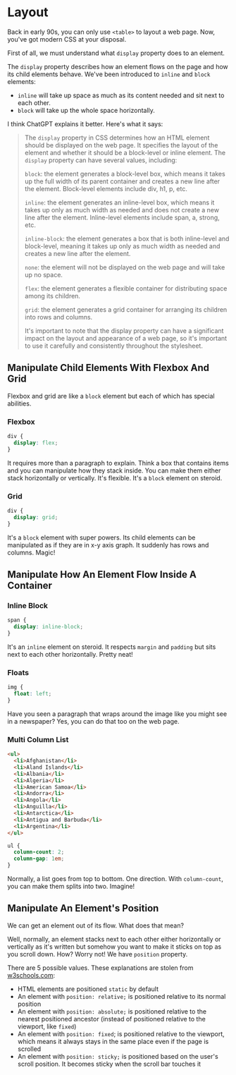# Layout

Back in early 90s, you can only use `<table>` to layout a web page.
Now, you've got modern CSS at your disposal.

First of all, we must understand what `display` property does
to an element.

The `display` property describes how an element flows on the page and how
its child elements behave. We've been introduced to `inline` and `block`
elements:

* `inline` will take up space as much as its content needed and sit next to each other.
* `block` will take up the whole space horizontally.

I think ChatGPT explains it better. Here's what it says:
> The `display` property in CSS determines how an HTML element should be displayed on the web page. It specifies the layout of the element and whether it should be a block-level or inline element.
> The `display` property can have several values, including:
>
> `block`: the element generates a block-level box, which means it takes up the full width of its parent container and creates a new line after the element. Block-level elements include div, h1, p, etc.
>
>`inline`: the element generates an inline-level box, which means it takes up only as much width as needed and does not create a new line after the element. Inline-level elements include span, a, strong, etc.
>
>`inline-block`: the element generates a box that is both inline-level and block-level, meaning it takes up only as much width as needed and creates a new line after the element.
>
>`none`: the element will not be displayed on the web page and will take up no space.
>
>`flex`: the element generates a flexible container for distributing space among its children.
>
>`grid`: the element generates a grid container for arranging its children into rows and columns.
>
>It's important to note that the display property can have a significant impact on the layout and appearance of a web page, so it's important to use it carefully and consistently throughout the stylesheet.

## Manipulate Child Elements With Flexbox And Grid
Flexbox and grid are like a `block` element but each of which
has special abilities.

### Flexbox
```css
div {
  display: flex;
}
```
It requires more than a paragraph to explain. Think a box that
contains items and you can manipulate how they stack inside.
You can make them either stack horizontally or vertically.
It's flexible. It's a `block` element on steroid.

### Grid
```css
div {
  display: grid;
}
```
It's a `block` element with super powers. Its child elements can be manipulated
as if they are in x-y axis graph. It suddenly has rows and columns. Magic! 

## Manipulate How An Element Flow Inside A Container

### Inline Block
```css
span {
  display: inline-block;
}
```
It's an `inline` element on steroid. It respects `margin` and `padding`
but sits next to each other horizontally. Pretty neat!

### Floats
```css
img {
  float: left;
}
```
Have you seen a paragraph that wraps around the image like you might see in a newspaper? 
Yes, you can do that too on the web page.

### Multi Column List
```html
<ul>
  <li>Afghanistan</li>
  <li>Aland Islands</li>
  <li>Albania</li>
  <li>Algeria</li>
  <li>American Samoa</li>
  <li>Andorra</li>
  <li>Angola</li>
  <li>Anguilla</li>
  <li>Antarctica</li>
  <li>Antigua and Barbuda</li>
  <li>Argentina</li>
</ul>
```

```css
ul {
  column-count: 2;
  column-gap: 1em;
}
```
Normally, a list goes from top to bottom. One direction. With `column-count`, you can
make them splits into two. Imagine!

## Manipulate An Element's Position
We can get an element out of its flow. What does that mean?

Well, normally, an element stacks next to each other either
horizontally or vertically as it's written but somehow you want to make
it sticks on top as you scroll down. How? Worry not! We have
`position` property.

There are 5 possible values. These explanations are stolen from [w3schools.com](https://www.w3schools.com/css/css_positioning.asp):
* HTML elements are positioned `static` by default
* An element with `position: relative;` is positioned relative to its normal position
* An element with `position: absolute;` is positioned relative to the nearest positioned ancestor (instead of positioned relative to the viewport, like `fixed`)
* An element with `position: fixed`; is positioned relative to the viewport, which means it always stays in the same place even if the page is scrolled
* An element with `position: sticky;` is positioned based on the user's scroll position. It becomes sticky when the scroll bar touches it
